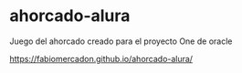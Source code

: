 # ahorcado-alura

Juego del ahorcado creado para el proyecto One de oracle

https://fabiomercadon.github.io/ahorcado-alura/
